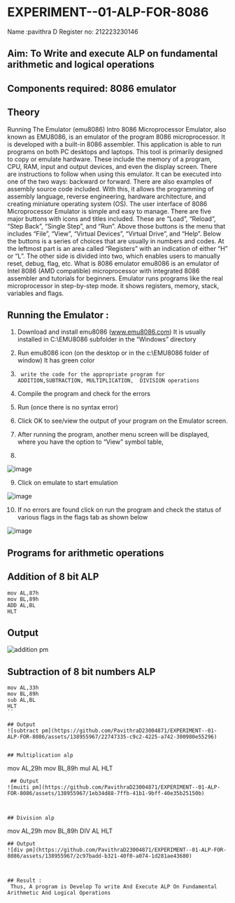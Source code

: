 # EXPERIMENT--01-ALP-FOR-8086
Name :pavithra D
Register no: 212223230146






## Aim: To Write and execute ALP on fundamental arithmetic and logical operations
## Components required: 8086  emulator 
## Theory 
Running The Emulator (emu8086) Intro 8086 Microprocessor Emulator, also known as EMU8086, is an emulator of the program 8086 microprocessor. It is developed with a built-in 8086 assembler. This application is able to run programs on both PC desktops and laptops. This tool is primarily designed to copy or emulate hardware. These include the memory of a program, CPU, RAM, input and output devices, and even the display screen. There are instructions to follow when using this emulator. It can be executed into one of the two ways: backward or forward. There are also examples of assembly source code included. With this, it allows the programming of assembly language, reverse engineering, hardware architecture, and creating miniature operating system (OS). The user interface of 8086 Microprocessor Emulator is simple and easy to manage. There are five major buttons with icons and titles included. These are “Load”, “Reload”, “Step Back”, “Single Step”, and “Run”. Above those buttons is the menu that includes “File”, “View”, “Virtual Devices”, “Virtual Drive”, and “Help”. Below the buttons is a series of choices that are usually in numbers and codes. At the leftmost part is an area called “Registers” with an indication of either “H” or “L”. The other side is divided into two, which enables users to manually reset, debug, flag, etc. What is 8086 emulator emu8086 is an emulator of Intel 8086 (AMD compatible) microprocessor with integrated 8086 assembler and tutorials for beginners. Emulator runs programs like the real microprocessor in step-by-step mode. it shows registers, memory, stack, variables and flags.


 ## Running the Emulator :
1.	Download and install emu8086 (www.emu8086.com) It is usually installed in C:\EMU8086 subfolder in the “Windows” directory
2.	  Run  emu8086 icon (on the desktop or in the c:\EMU8086 folder of window) It has green color 
 
 
3.		write the code for the appropriate program for ADDITION,SUBTRACTION, MULTIPLICATION,  DIVISION operations 

4.	 Compile the program and check for the errors 
5.	Run (once there is no syntax error) 

6.	Click OK to see/view the output of your program on the Emulator screen. 


7.	After running the program, another menu screen will be displayed, where you have the option to “View” symbol table,
8.	 


![image](https://user-images.githubusercontent.com/36288975/189273263-d65baae9-4b8f-4723-afb3-c0ffa4052b04.png)











9.	Click on emulate to start emulation 








![image](https://user-images.githubusercontent.com/36288975/189273273-9bb36ec1-e2e8-4892-8d35-37707332bfdc.png)








10.	If no errors are found click on run the program and check the status of various flags in the flags tab as shown below 






![image](https://user-images.githubusercontent.com/36288975/189273277-113a2a33-4a40-4ff8-95a5-ecd3a1f504fe.png)







## Programs for arithmetic  operations

## Addition  of 8 bit ALP 
```
mov AL,87h
mov BL,89h
ADD AL,BL
HLT
```


## Output  
![addition pm](https://github.com/PavithraD23004871/EXPERIMENT--01-ALP-FOR-8086/assets/138955967/f6c08fb7-88d8-4865-a045-20fe200533b1)

 
## Subtraction   of 8 bit numbers  ALP 
```
mov AL,33h
mov BL,89h
sub AL,BL
HLT
``
 
## Output
![subtract pm](https://github.com/PavithraD23004871/EXPERIMENT--01-ALP-FOR-8086/assets/138955967/22747335-c9c2-4225-a742-300980e55296)


## Multiplication alp
```
mov AL,29h
mov BL,89h
mul AL
HLT
```
 ## Output
![muiti pm](https://github.com/PavithraD23004871/EXPERIMENT--01-ALP-FOR-8086/assets/138955967/1eb34d88-7ffb-41b1-9bff-40e35b25150b)



## Division alp 
```
mov AL,29h
mov BL,89h
DIV AL
HLT
```
## Output
![div pm](https://github.com/PavithraD23004871/EXPERIMENT--01-ALP-FOR-8086/assets/138955967/2c97badd-b321-40f0-a074-1d281ae43680)



## Result :
 Thus, A program is Develop To write And Execute ALP On Fundamental Arithmetic And Logical Operations






